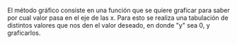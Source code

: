 El método gráfico consiste en una función que se quiere graficar para saber por cual valor pasa en el eje de las x. Para esto se realiza una tabulación de distintos valores que nos den el valor deseado, en donde "y" sea 0, y graficarlos. 
